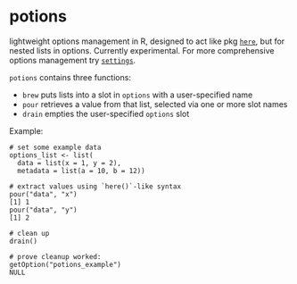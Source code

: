 # potions
lightweight options management in R, designed to act like pkg 
[`here`](https://cran.r-project.org/package=here), but for nested lists in 
options. Currently experimental. For more comprehensive options
management try [`settings`](https://cran.r-project.org/package=settings).

`potions` contains three functions:
* `brew` puts lists into a slot in `options` with a user-specified name
* `pour` retrieves a value from that list, selected via one or more slot names
* `drain` empties the user-specified `options` slot

Example:
```
# set some example data
options_list <- list(
  data = list(x = 1, y = 2),
  metadata = list(a = 10, b = 12))
  
# extract values using `here()`-like syntax
pour("data", "x")
[1] 1
pour("data", "y")
[1] 2

# clean up
drain()

# prove cleanup worked:
getOption("potions_example")
NULL
```